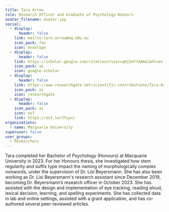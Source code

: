 ```yaml
---
title: Tara Arrow
role: Research Officer and Graduate of Psychology Honours
avatar_filename: avatar.jpg
social:
  - display:
      header: false
    link: mailto:tara.arrow@mq.edu.au
    icon_pack: fas
    icon: envelope
  - display:
      header: false
    link: https://scholar.google.com/citations?user=qHj5nYYAAAAJ&hl=en
    icon_pack: ai
    icon: google-scholar
  - display:
      header: false
    link: https://www.researchgate.net/scientific-contributions/Tara-Arrow-2218418098
    icon_pack: ai
    icon: researchgate
  - display:
      header: false
    icon_pack: ai
    icon: osf
    link: https://osf.io/3fuyv/
organizations:
  - name: Macquarie University
superuser: false
user_groups:
  - Researchers
---
```

Tara completed her Bachelor of Psychology (Honours) at Macquarie University in 2023. For her Honours thesis, she investigated how stem regularity and suffix type impact the naming of morphologically complex nonwords, under the supervision of Dr. Lisi Beyersmann. She has also been working as Dr. Lisi Beyersmann's research assistant since December 2019, becoming Dr. Beyersmann’s research officer in October 2023. She has assisted with the design and implementation of eye tracking, reading aloud, lexical decision, learning, and spelling experiments. She has collected data in lab and online settings, assisted with a grant application, and has co-authored several peer-reviewed articles.